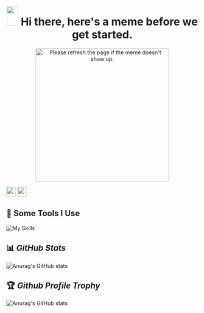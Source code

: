 <h1 align="center">
 <img src="https://raw.githubusercontent.com/iampavangandhi/iampavangandhi/master/gifs/Hi.gif" width="30px" height="50px">
 <strong> Hi there, here's a meme before we get started.</strong>
</h1>


<p align="center">
  <img  height="350px" src='https://random-memer.herokuapp.com/' title="Meme" alt="Please refresh the page if the meme doesn't show up.">
</p>

<!--
*Zgon7/Zgon7* is a ✨ special ✨ repository because its README.md (this file) appears on your GitHub profile.

Here are some ideas to get you started:

- 😄 Pronouns: ...
- ⚡ Fun fact: ...
-->


<p>
  <a href="https://www.linkedin.com/in/karim-mannai/"><img src="https://img.shields.io/badge/linkedin-%230077B5.svg?&style=for-the-             badge&logo=linkedin&logoColor=white" height=25></a> <a href="https://www.instagram.com/zgon7/"><img src="https://img.shields.io/badge/instagram-%23E4405F.svg?     &style=for-the-badge&logo=instagram&logoColor=white" height=25></a>
</p>



<h2>🚀 Some Tools I Use</h2>

![My Skills](https://skillicons.dev/icons?i=html,css,sass,bootstrap,js,ts,py,java,php,jquery,r,styledcomponents,tailwind,nodejs,expressjs,angular,webpack,spring,maven,flask,django,react,redux,laravel,symfony,dotnet,mongodb,mysql,sqlite,postgres,graphql,discord,linux,git,github,gitlab,idea,jenkins,kubernetes,vim,regex,stackoverflow,figma,github)

<!--
## ⭐ *Top Languages*

![Top Langs](https://github-readme-stats.vercel.app/api/top-langs/?username=Zgon7&theme=radical&layout=compact)
-->

## 📊 *GitHub Stats*

![Anurag's GitHub stats](https://github-readme-stats.vercel.app/api?username=Zgon7&show_icons=true&theme=radical)

## 🏆 *Github Profile Trophy*

![Anurag's GitHub stats](https://github-profile-trophy.vercel.app/?username=Zgon7&theme=radical&row=1&column=10)

